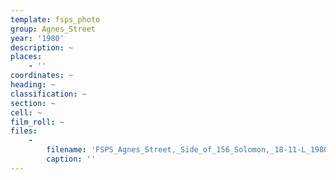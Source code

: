```yaml
---
template: fsps_photo
group: Agnes_Street
year: '1980'
description: ~
places:
    - ''
coordinates: ~
heading: ~
classification: ~
section: ~
cell: ~
film_roll: ~
files:
    -
        filename: 'FSPS_Agnes_Street,_Side_of_156_Solomon,_18-11-L_1980.png'
        caption: ''
---
```

